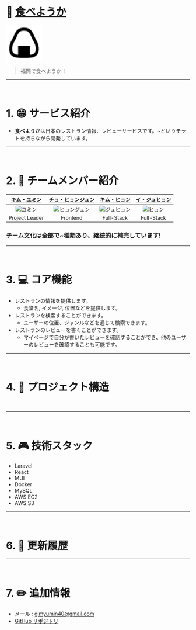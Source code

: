 # 🍙 [食べようか]()

<div align="center" style="display:flex;">
    <img src="/profile/tabeyouka_logo.png" width="100" alt="logo"/>
</div>

> 福岡で食べようか！

---
<br>

# 1. :grin: サービス紹介
* **食べようか**は日本のレストラン情報、レビューサービスです。~というモットを持ちながら開発しています。
---
<br>

# 2. :two_men_holding_hands: チームメンバー紹介
|                                         [キム・ユミン](https://github.com/devYuMinKim)                                          |                                         [チョ・ヒョンジュン](https://github.com/JOHYEONJUN39)                                          |                                         [キム・ヒョン](https://github.com/Hyn2)                                          |                                         [イ・ジュヒョン](https://github.com/d556f8)                                    
| :--------------------------------------------------------------------------------------: | :--------------------------------------------------------------------------------------: | :--------------------------------------------------------------------------------------: | :-------------------------------------------------------------------------------------: |
| <img src="https://avatars.githubusercontent.com/u/55650732?v=4" width=400px alt="ユミン"/> | <img src="https://avatars.githubusercontent.com/u/93760720?v=4" width=400px alt="ヒョンジュン"/> | <img src="https://avatars.githubusercontent.com/u/64972038?v=4" width=400px alt="ジュヒョン"/> | <img src="https://avatars.githubusercontent.com/u/125263770?v=4" width=400px alt="ヒョン"> | 
|                       Project Leader                        |                            Frontend                            |                            Full-Stack                            |                          Full-Stack                          

### チーム文化は全部で~種類あり、継続的に補完しています!
<!--
예시
1. 말 아끼다가 :poop:된다.  
좋은 아이디어가 있어도 말하지 않는다면 아무도 모릅니다. 설령 확신이 없는 의견이었더라도 팀에게 영감을 불어넣어줄 수 있습니다.
2. 롤링롤 (Rolling Role)  
역할을 돌아가면서 함으로써 한 명이 계속 어려운 역할, 혹은 쉬운 역할을 하지 않습니다.
3. 근거 있어? 근거 있냐고!  
당신이 의견을 제시할 때는 근거를 제시해주세요. 근거가 없다면 의견에 대해 동료들은 당신의 의견에 동의하기가 어렵습니다.
4. 지각은 지갑을 앗아간다.  
당신의 지각은 당신의 지갑을 울게 합니다. 지각 1회 시 당신이 회식 자리에서 지불할 값이 1+1/5+1 가 됩니다.
5. 영상보다 실물이 이쁘세요.  
만날 수 있는 경우에는 만나서 업무를 진행합시다. 비대면으로 진행하는 경우보다 대면으로 진행하는게 더 즐겁습니다.
6. 나 그거 싫었어. 아 그랬구나~  
감정 회고는 중요합니다. 서로의 감정을 공유하면 팀은 더 화목해지고 끈끈해질 것입니다.
7. 회의의 중심에서 밥을 외쳐라 :raising_hand:‍  
당신의 의견을 존중되어야 합니다. 눈치보지 말고 당신의 의견을 말해주세요. 밥 시간이라고요? 모든 팀원들이 따라갈 겁니다.
8. TRT (Try, Refactor, Throw your table)  
일단 해봐라, 그리고 다시 해봐라, Just Do It! 정 안되면 모든 팀원에게 자신의 상황을 공유해라. 시도해 보는 것을 두려워 하지 말라. 
9. 당신의 머리를 믿지 마라. 당신의 글씨를 믿어라.  
기록은 중요합니다. 아무리 회의 때 좋은 의견이 나와도 정리하지 않으면 곧 날아갈 아이디어입니다. 정리하고 공유하는 습관을 가집시다.
10. 최선을 다 하면 온 우주가(팀원들) 당신을 도와줄 것이다.  
팀원이 열심히 무언가를 한다면, 다른 팀원들이 그것을 무시할 리 없습니다.
11. 말이 짧다...요?  
회의는 공적인 자리입니다. 서로에게 존칭과 존댓말을 사용한다면 회의가 감정적인 방향으로 치우치지 않을 것입니다.
--> 
---
<br>

# 3. :computer: コア機能
* レストランの情報を提供します。
    * 食堂名, イメージ, 位置などを提供します。
* レストランを検索することができます。
    * ユーザーの位置、ジャンルなどを通じて検索できます。
* レストランのレビューを書くことができます。
    * マイページで自分が書いたレビューを確認することができ、他のユーザーのレビューを確認することも可能です。
---
<br>

# 4. :department_store: プロジェクト構造
<p align="center"><img src=""></p>

---
<br>

# 5. :video_game: 技術スタック
* Laravel
* React
* MUI
* Docker
* MySQL
* AWS EC2
* AWS S3
---
<br>

# 6. :open_file_folder: 更新履歴
<!--
예시
* 0.0.1
    * 개발 환경 구축
    * 칵테일 관련 도메인 구현
    * 칵테일 다수 조회 구현
* 0.0.2
    * 로거 추가
    * API 문서화
    * 메타 / OG 태그 및 구글 애널리틱스 적용
    * 검색 기능 구현
* 0.0.3
    * 관리자 페이지의 칵테일 수정과 삭제 기능 구현
    * 칵테일 추천 방식을 개선
* 0.0.4
    * 유저 기능 추가 (구글 로그인)
    * 칵테일 즐겨찾기 기능 추가
    * 태그 검색 기능 추가
    * 칵테일 추천 알고리즘 보완
    * 카카오 공유 링크 추가
    * 무한 스크롤링 개선
* 0.0.5
    * UX / UI 개선
        * 로고 제작 및 추가
        * 사용자 행동 유도 메시지 추가
        * 사용자 행동 유도 모션 추가
        * 무한 스크롤 방식을 더 보기 버튼으로 수정
        * 푸터의 깃헙, 인스타그램 아이콘 클릭시 새 창이 열리도록 수정 
    * 버그 수정
        * 카카오 링크 개선
        * 프론트 예외처리 추가
        * 칵테일 태그 검색 비동기 버그 수정 
-->

---
<br>

# 7. :pencil2: 追加情報
- メール : gimyumin40@gmail.com
- [GitHub リポジトリ](https://github.com/Tabeyouka)
